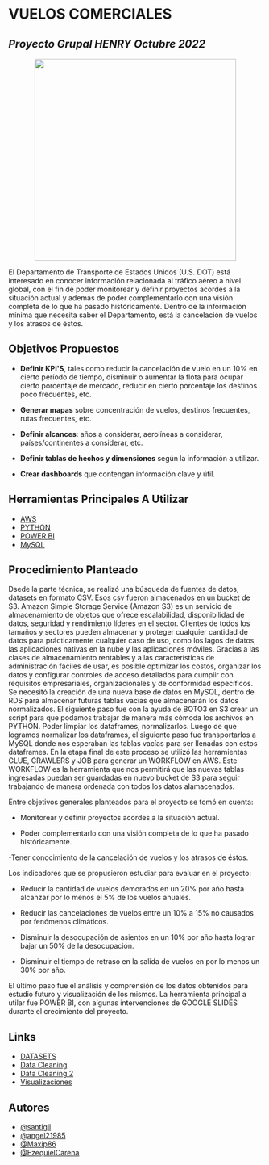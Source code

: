 # VUELOS COMERCIALES

## _Proyecto Grupal HENRY Octubre 2022_

<p align="center">
<img src="https://s3.amazonaws.com/arc-wordpress-client-uploads/infobae-wp/wp-content/uploads/2018/01/17155044/Avion-despegando.jpg"   
height="400">
</p>

El Departamento de Transporte de Estados Unidos (U.S. DOT) está interesado en conocer información relacionada al tráfico aéreo a nivel global, con el fin de poder monitorear y definir proyectos acordes a la situación actual y además de poder complementarlo con una visión completa de lo que ha pasado históricamente. Dentro de la información mínima que necesita saber el Departamento, está la cancelación de vuelos y los atrasos de éstos.


## **Objetivos Propuestos**

- **Definir KPI'S**, tales como reducir la cancelación de vuelo en un 10% en cierto período de tiempo, disminuir o aumentar la flota para ocupar cierto porcentaje de mercado, reducir en cierto porcentaje los destinos poco frecuentes, etc.

- **Generar mapas** sobre concentración de vuelos, destinos frecuentes, rutas frecuentes, etc.

- **Definir alcances**: años a considerar, aerolíneas a considerar, países/continentes a considerar, etc.

- **Definir tablas de hechos y dimensiones** según la información a utilizar.

- **Crear dashboards** que contengan información clave y útil.

## **Herramientas Principales A Utilizar**

- [AWS](https://aws.amazon.com/es/free/?trk=eb709b95-5dcd-4cf8-8929-6f13b8f2781f&sc_channel=ps&s_kwcid=AL!4422!3!561348326837!e!!g!!aws&ef_id=Cj0KCQjwteOaBhDuARIsADBqRegg2z6og-ihE1zN8m4lx2g-cfBe1qAPpqv56uqPQKVNbL5mq7dWSYQaAk0xEALw_wcB:G:s&s_kwcid=AL!4422!3!561348326837!e!!g!!aws&all-free-tier.sort-by=item.additionalFields.SortRank&all-free-tier.sort-order=asc&awsf.Free%20Tier%20Types=*all&awsf.Free%20Tier%20Categories=*all)
- [PYTHON](https://www.python.org/)
- [POWER BI](https://powerbi.microsoft.com/es-es/)
- [MySQL](https://www.mysql.com/)

## **Procedimiento Planteado**

Dsede la parte técnica, se realizó una búsqueda de fuentes de datos, datasets en formato CSV. Esos csv fueron almacenados en un bucket de S3. Amazon Simple Storage Service (Amazon S3) es un servicio de almacenamiento de objetos que ofrece escalabilidad, disponibilidad de datos, seguridad y rendimiento líderes en el sector. Clientes de todos los tamaños y sectores pueden almacenar y proteger cualquier cantidad de datos para prácticamente cualquier caso de uso, como los lagos de datos, las aplicaciones nativas en la nube y las aplicaciones móviles. Gracias a las clases de almacenamiento rentables y a las características de administración fáciles de usar, es posible optimizar los costos, organizar los datos y configurar controles de acceso detallados para cumplir con requisitos empresariales, organizacionales y de conformidad específicos. Se necesitó la creación de una nueva base de datos en MySQL, dentro de RDS para almacenar futuras tablas vacías que almacenarán los datos normalizados. El siguiente paso fue con la ayuda de BOTO3 en S3 crear un script para que podamos trabajar de manera más cómoda los archivos en PYTHON. Poder limpiar los dataframes, normalizarlos.
Luego de que logramos normalizar los dataframes, el siguiente paso fue transportarlos a MySQL donde nos esperaban las tablas vacías para ser llenadas con estos dataframes. 
En la etapa final de este proceso se utilizó las herramientas GLUE, CRAWLERS y JOB para generar un WORKFLOW en AWS. Este WORKFLOW es la herramienta que nos permitirá que las nuevas tablas ingresadas puedan ser guardadas en nuevo bucket de S3 para seguir trabajando de manera ordenada con todos los datos alamacenados.

Entre objetivos generales planteados para el proyecto se tomó en cuenta:

- Monitorear y definir proyectos acordes a la situación actual.

- Poder complementarlo con una visión completa de lo que ha pasado históricamente.

-Tener conocimiento de la cancelación de vuelos y los atrasos de éstos.

Los indicadores que se propusieron estudiar para evaluar en el proyecto:

- Reducir la cantidad de vuelos demorados en un 20% por año hasta alcanzar por lo menos el 5% de los vuelos anuales.

- Reducir las cancelaciones de vuelos entre un 10% a 15% no causados por fenómenos climáticos.

- Disminuir la desocupación de asientos en un 10% por año hasta lograr bajar un 50% de la desocupación.

- Disminuir el tiempo de retraso en la salida de vuelos en por lo menos un 30% por año.

El último paso fue el análisis y comprensión de los datos obtenidos para estudio futuro y visualización de los mismos. La herramienta principal a utilar fue POWER BI, con algunas intervenciones de GOOGLE SLIDES durante el crecimiento del proyecto.

## Links    

 - [DATASETS](https://github.com/EzequielCarena/Grupo16VuelosComerciales/tree/main/DataCleaning/dirty_csv)
 - [Data Cleaning](https://github.com/EzequielCarena/Grupo16VuelosComerciales/tree/main/DataCleaning/dataCleaning)
 - [Data Cleaning 2](https://github.com/EzequielCarena/Grupo16VuelosComerciales/tree/main/DataCleaning/clean_csv)
 - [Visualizaciones](https://github.com/EzequielCarena/Grupo16VuelosComerciales/)

## Autores

- [@santigll](https://www.github.com/santigll)
- [@angel21985](https://www.github.com/angel21985)
- [@Maxip86](https://www.github.com/Maxip86)
- [@EzequielCarena](https://www.github.com/EzequielCarena)

